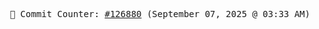 <p align="center">
    <samp>
        📮 Commit Counter: <a href="https://github.com/Javascript-void0/Javascript-void0/commits/main">#126880</a> (September 07, 2025 @ 03:33 AM)
    </samp>
</p>